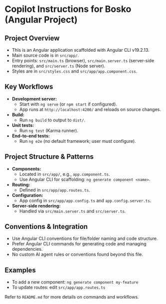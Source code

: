 # Copilot Instructions for Bosko (Angular Project)

## Project Overview
- This is an Angular application scaffolded with Angular CLI v19.2.13.
- Main source code is in `src/app/`.
- Entry points: `src/main.ts` (browser), `src/main.server.ts` (server-side rendering), and `src/server.ts` (Node server).
- Styles are in `src/styles.css` and `src/app/app.component.css`.

## Key Workflows
- **Development server:**
  - Start with `ng serve` (or `npm start` if configured).
  - App runs at `http://localhost:4200/` and reloads on source changes.
- **Build:**
  - Run `ng build` to output to `dist/`.
- **Unit tests:**
  - Run `ng test` (Karma runner).
- **End-to-end tests:**
  - Run `ng e2e` (no default framework; user must configure).

## Project Structure & Patterns
- **Components:**
  - Located in `src/app/`, e.g., `app.component.ts`.
  - Use Angular CLI for scaffolding: `ng generate component <name>`.
- **Routing:**
  - Defined in `src/app/app.routes.ts`.
- **Configuration:**
  - App config in `src/app/app.config.ts` and `app.config.server.ts`.
- **Server-side rendering:**
  - Handled via `src/main.server.ts` and `src/server.ts`.

## Conventions & Integration
- Use Angular CLI conventions for file/folder naming and code structure.
- Prefer Angular CLI commands for generating code and managing dependencies.
- No custom AI agent rules or conventions found beyond this file.

## Examples
- To add a new component: `ng generate component my-feature`
- To update routes: edit `src/app/app.routes.ts`

Refer to `README.md` for more details on commands and workflows.
